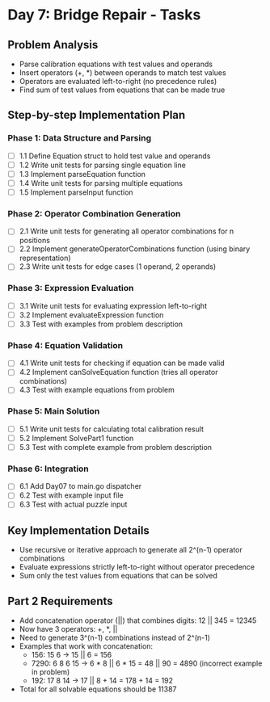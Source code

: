 # Day 7: Bridge Repair - Tasks

## Problem Analysis
- Parse calibration equations with test values and operands
- Insert operators (+, *) between operands to match test values
- Operators are evaluated left-to-right (no precedence rules)
- Find sum of test values from equations that can be made true

## Step-by-step Implementation Plan

### Phase 1: Data Structure and Parsing
- [ ] 1.1 Define Equation struct to hold test value and operands
- [ ] 1.2 Write unit tests for parsing single equation line
- [ ] 1.3 Implement parseEquation function 
- [ ] 1.4 Write unit tests for parsing multiple equations
- [ ] 1.5 Implement parseInput function

### Phase 2: Operator Combination Generation
- [ ] 2.1 Write unit tests for generating all operator combinations for n positions
- [ ] 2.2 Implement generateOperatorCombinations function (using binary representation)
- [ ] 2.3 Write unit tests for edge cases (1 operand, 2 operands)

### Phase 3: Expression Evaluation
- [ ] 3.1 Write unit tests for evaluating expression left-to-right
- [ ] 3.2 Implement evaluateExpression function
- [ ] 3.3 Test with examples from problem description

### Phase 4: Equation Validation
- [ ] 4.1 Write unit tests for checking if equation can be made valid
- [ ] 4.2 Implement canSolveEquation function (tries all operator combinations)
- [ ] 4.3 Test with example equations from problem

### Phase 5: Main Solution
- [ ] 5.1 Write unit tests for calculating total calibration result
- [ ] 5.2 Implement SolvePart1 function
- [ ] 5.3 Test with complete example from problem description

### Phase 6: Integration
- [ ] 6.1 Add Day07 to main.go dispatcher
- [ ] 6.2 Test with example input file
- [ ] 6.3 Test with actual puzzle input

## Key Implementation Details
- Use recursive or iterative approach to generate all 2^(n-1) operator combinations
- Evaluate expressions strictly left-to-right without operator precedence
- Sum only the test values from equations that can be solved

## Part 2 Requirements
- Add concatenation operator (||) that combines digits: 12 || 345 = 12345
- Now have 3 operators: +, *, ||
- Need to generate 3^(n-1) combinations instead of 2^(n-1)
- Examples that work with concatenation:
  - 156: 15 6 → 15 || 6 = 156
  - 7290: 6 8 6 15 → 6 * 8 || 6 * 15 = 48 || 90 = 4890 (incorrect example in problem)
  - 192: 17 8 14 → 17 || 8 + 14 = 178 + 14 = 192
- Total for all solvable equations should be 11387
